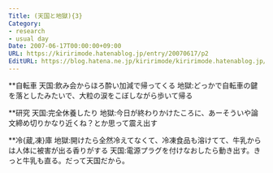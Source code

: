 ```yaml
---
Title: (天国と地獄){3}
Category:
- research
- usual day
Date: 2007-06-17T00:00:00+09:00
URL: https://kiririmode.hatenablog.jp/entry/20070617/p2
EditURL: https://blog.hatena.ne.jp/kiririmode/kiririmode.hatenablog.jp/atom/entry/8454420450078217225
---
```



**自転車
天国:飲み会からほろ酔い加減で帰ってくる
地獄:どっかで自転車の鍵を落としたみたいで、大粒の涙をこぼしながら歩いて帰る

**研究
天国:完全休養したり
地獄:今日が終わりかけたころに、あーそういや論文締め切りかなり近くね？とか思って震え出す

**冷{蔵,凍}庫
地獄:開けたら全然冷えてなくて、冷凍食品も溶けてて、牛乳からは人体に被害が出る香りがする
天国:電源プラグを付けなおしたら動き出す。きっと牛乳も直る。だって天国だから。
